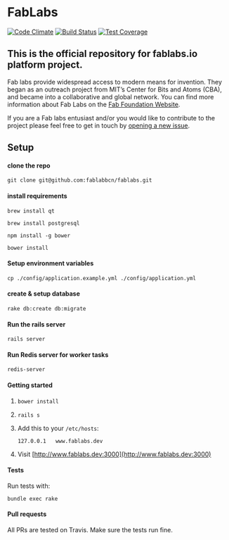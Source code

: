 # FabLabs

[![Code Climate](https://codeclimate.com/github/fablabbcn/fablabs.png)](https://codeclimate.com/github/fablabbcn/fablabs) [![Build Status](https://travis-ci.org/fablabbcn/fablabs.png)](https://travis-ci.org/fablabbcn/fablabs) [![Test Coverage](https://codeclimate.com/github/fablabbcn/fablabs/badges/coverage.svg)](https://codeclimate.com/github/fablabbcn/fablabs/coverage)

## This is the official repository for fablabs.io platform project.

Fab labs provide widespread access to modern means for invention. They began as an outreach project from MIT’s Center for Bits and Atoms (CBA), and became into a collaborative and global network. You can find more information about Fab Labs on the [Fab Foundation Website](http://www.fabfoundation.org/).

If you are a Fab labs entusiast and/or you would like to contribute to the project please feel free to get in touch by [opening a new issue](https://github.com/fablabbcn/fablabs/issues/new).



## Setup

#### clone the repo

`git clone git@github.com:fablabbcn/fablabs.git`

#### install requirements

`brew install qt`

`brew install postgresql`

`npm install -g bower`

`bower install`

#### Setup environment variables

`cp ./config/application.example.yml ./config/application.yml`

#### create & setup database

`rake db:create db:migrate`

#### Run the rails server

`rails server`

#### Run Redis server for worker tasks

`redis-server`


#### Getting started

1. `bower install`

1. `rails s`

1. Add this to your `/etc/hosts`:

    `127.0.0.1   www.fablabs.dev`

1. Visit [http://www.fablabs.dev:3000](http://www.fablabs.dev:3000)

#### Tests

Run tests with:

`bundle exec rake`


#### Pull requests

All PRs are tested on Travis. Make sure the tests run fine.

